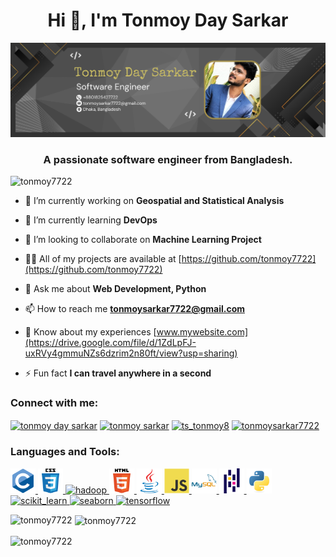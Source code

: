 <h1 align="center">Hi 👋, I'm Tonmoy Day Sarkar</h1>

<div align="center"><img src="https://github.com/tonmoy7722/tonmoy7722/blob/main/mybanner.png"></div>
  
<h3 align="center">A passionate software engineer from Bangladesh.</h3>

<p align="left"> <img src="https://komarev.com/ghpvc/?username=tonmoy7722&label=Profile%20views&color=0e75b6&style=flat" alt="tonmoy7722" /> </p>

- 🔭 I’m currently working on **Geospatial and Statistical Analysis**

- 🌱 I’m currently learning **DevOps**

- 👯 I’m looking to collaborate on **Machine Learning Project**

- 👨‍💻 All of my projects are available at [https://github.com/tonmoy7722](https://github.com/tonmoy7722)

- 💬 Ask me about **Web Development, Python**

- 📫 How to reach me **tonmoysarkar7722@gmail.com**

- 📄 Know about my experiences [www.mywebsite.com](https://drive.google.com/file/d/1ZdLpFJ-uxRVy4gmmuNZs6dzrim2n80ft/view?usp=sharing)

- ⚡ Fun fact **I can travel anywhere in a second**

<h3 align="left">Connect with me:</h3>
<p align="left">
<a href="https://linkedin.com/in/tonmoy day sarkar" target="blank"><img align="center" src="https://raw.githubusercontent.com/rahuldkjain/github-profile-readme-generator/master/src/images/icons/Social/linked-in-alt.svg" alt="tonmoy day sarkar" height="30" width="40" /></a>
<a href="https://fb.com/tonmoy sarkar" target="blank"><img align="center" src="https://raw.githubusercontent.com/rahuldkjain/github-profile-readme-generator/master/src/images/icons/Social/facebook.svg" alt="tonmoy sarkar" height="30" width="40" /></a>
<a href="https://instagram.com/ts_tonmoy8" target="blank"><img align="center" src="https://raw.githubusercontent.com/rahuldkjain/github-profile-readme-generator/master/src/images/icons/Social/instagram.svg" alt="ts_tonmoy8" height="30" width="40" /></a>
<a href="https://www.hackerrank.com/tonmoysarkar7722" target="blank"><img align="center" src="https://raw.githubusercontent.com/rahuldkjain/github-profile-readme-generator/master/src/images/icons/Social/hackerrank.svg" alt="tonmoysarkar7722" height="30" width="40" /></a>
</p>

<h3 align="left">Languages and Tools:</h3>
<p align="left"> <a href="https://www.cprogramming.com/" target="_blank" rel="noreferrer"> <img src="https://raw.githubusercontent.com/devicons/devicon/master/icons/c/c-original.svg" alt="c" width="40" height="40"/> </a> <a href="https://www.w3schools.com/css/" target="_blank" rel="noreferrer"> <img src="https://raw.githubusercontent.com/devicons/devicon/master/icons/css3/css3-original-wordmark.svg" alt="css3" width="40" height="40"/> </a> <a href="https://hadoop.apache.org/" target="_blank" rel="noreferrer"> <img src="https://www.vectorlogo.zone/logos/apache_hadoop/apache_hadoop-icon.svg" alt="hadoop" width="40" height="40"/> </a> <a href="https://www.w3.org/html/" target="_blank" rel="noreferrer"> <img src="https://raw.githubusercontent.com/devicons/devicon/master/icons/html5/html5-original-wordmark.svg" alt="html5" width="40" height="40"/> </a> <a href="https://www.java.com" target="_blank" rel="noreferrer"> <img src="https://raw.githubusercontent.com/devicons/devicon/master/icons/java/java-original.svg" alt="java" width="40" height="40"/> </a> <a href="https://developer.mozilla.org/en-US/docs/Web/JavaScript" target="_blank" rel="noreferrer"> <img src="https://raw.githubusercontent.com/devicons/devicon/master/icons/javascript/javascript-original.svg" alt="javascript" width="40" height="40"/> </a> <a href="https://www.mysql.com/" target="_blank" rel="noreferrer"> <img src="https://raw.githubusercontent.com/devicons/devicon/master/icons/mysql/mysql-original-wordmark.svg" alt="mysql" width="40" height="40"/> </a> <a href="https://pandas.pydata.org/" target="_blank" rel="noreferrer"> <img src="https://raw.githubusercontent.com/devicons/devicon/2ae2a900d2f041da66e950e4d48052658d850630/icons/pandas/pandas-original.svg" alt="pandas" width="40" height="40"/> </a> <a href="https://www.python.org" target="_blank" rel="noreferrer"> <img src="https://raw.githubusercontent.com/devicons/devicon/master/icons/python/python-original.svg" alt="python" width="40" height="40"/> </a> <a href="https://scikit-learn.org/" target="_blank" rel="noreferrer"> <img src="https://upload.wikimedia.org/wikipedia/commons/0/05/Scikit_learn_logo_small.svg" alt="scikit_learn" width="40" height="40"/> </a> <a href="https://seaborn.pydata.org/" target="_blank" rel="noreferrer"> <img src="https://seaborn.pydata.org/_images/logo-mark-lightbg.svg" alt="seaborn" width="40" height="40"/> </a> <a href="https://www.tensorflow.org" target="_blank" rel="noreferrer"> <img src="https://www.vectorlogo.zone/logos/tensorflow/tensorflow-icon.svg" alt="tensorflow" width="40" height="40"/> </a> </p>

<p><img align="left" src="https://github-readme-stats.vercel.app/api/top-langs?username=tonmoy7722&show_icons=true&locale=en&layout=compact" alt="tonmoy7722" /></p>

<p>&nbsp;<img align="center" src="https://github-readme-stats.vercel.app/api?username=tonmoy7722&show_icons=true&locale=en" alt="tonmoy7722" /></p>

<p><img align="center" src="https://github-readme-streak-stats.herokuapp.com/?user=tonmoy7722&" alt="tonmoy7722" /></p>
